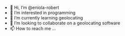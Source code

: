 - 👋 Hi, I’m @eniola-robert
- 👀 I’m interested in programming
- 🌱 I’m currently learning geolocating 
- 💞️ I’m looking to collaborate on a geolocating software 
- 📫 How to reach me ...

<!---
eniola-robert/eniola-robert is a ✨ special ✨ repository because its `README.md` (this file) appears on your GitHub profile.
You can click the Preview link to take a look at your changes.
--->
